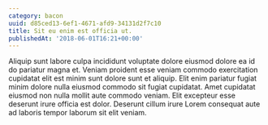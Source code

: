 ```yaml
---
category: bacon
uuid: d85ced13-6ef1-4671-afd9-34131d2f7c10
title: Sit eu enim est officia ut.
publishedAt: '2018-06-01T16:21+00:00'
---
```


Aliquip sunt labore culpa incididunt voluptate dolore eiusmod dolore ea id do pariatur magna et. Veniam proident esse veniam commodo exercitation cupidatat elit est minim sunt dolore sunt et aliquip. Elit enim pariatur fugiat minim dolore nulla eiusmod commodo sit fugiat cupidatat. Amet cupidatat eiusmod non nulla mollit aute commodo veniam. Elit excepteur esse deserunt irure officia est dolor. Deserunt cillum irure Lorem consequat aute ad laboris tempor laborum sit elit veniam.
